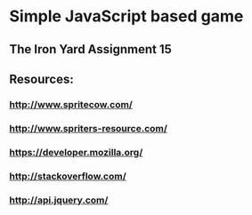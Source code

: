 # Simple JavaScript based game
## The Iron Yard Assignment 15


## Resources:
### http://www.spritecow.com/
### http://www.spriters-resource.com/
### https://developer.mozilla.org/
### http://stackoverflow.com/
### http://api.jquery.com/
